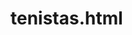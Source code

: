 # tenistas.html

<!DOCTYPE html>
<html lang="pt-br">
<head>
    <meta charset="UTF-8">
    <meta name="viewport" content="width=device-width, initial-scale=1.0">
    <title>Exercicio</title>
    <style>
        table {
          /* border-collapse: collapse; */
          width: 90%;
          background-color:silver;
        
        }
    
        th, td {
          padding: 5px; /* Adicione o espaçamento desejado aqui */
          text-align: center;
        }
      </style>
</head>
<body>
    <table border="2">
        <thead>
            <tr>
                <th colspan="5">Top 10 Tenistas Masculino - Rankings - 2023</th>
            </tr>
            <tr>
                <th>Posição</th>
                <th>Nome</th>
                <th>Idade</th>
                <th>Nacionalidade</th>
                <th>Pontos</th>
            </tr>
        </thead>
        <tbody>
            <tr>
                <td>1º</td>
                <td>Novak Djokovic</td>
                <td>36</td>
                <td>Servio</td>
                <td>11.245</td>
            </tr>
            <tr>
                <td>2º</td>
                <td>Carlos Alcaraz</td>
                <td>20</td>
                <td>Espanhol</td>
                <td>8.855</td>
            </tr>
            <tr>
                <td>3º</td>
                <td>Daniil Medvedev</td>
                <td>27</td>
                <td>Russo</td>
                <td>7600</td>
            </tr>
            <tr>
                <td>4º</td>
                <td>Jannik Sinner</td>
                <td>22</td>
                <td>Italiano</td>
                <td>6.490</td>
            </tr>
            <tr>
                <td>5º</td>
                <td>Andrey Rublev</td>
                <td>26</td>
                <td>Russo</td>
                <td>4.805</td>
            </tr>
            <tr>
                <td>6º</td>
                <td>Stefanos Tsitsipas</td>
                <td>25</td>
                <td>Grego</td>
                <td>4.235</td>
            </tr>
            <tr>
                <td>7º</td>
                <td>Alexander Zverev</td>
                <td>26</td>
                <td>Alemão</td>
                <td>3.985</td>
            </tr>
            <tr>
                <td>8º</td>
                <td>Holger Rune</td>
                <td>20</td>
                <td>Dinamarquês</td>
                <td>3.660</td>
            </tr>
            <tr>
                <td>9º</td>
                <td>Hubert Hurkacz</td>
                <td>26</td>
                <td>Polonês</td>
                <td>3.245</td>
            </tr>
            <tr>
                <td>10º</td>
                <td>Taylor Fritz</td>
                <td>26</td>
                <td>Americano</td>
                <td>3.100</td>
            </tr>
        </tbody>
        <tfoot>
            <th colspan="5">Última atualização: 24 de dezembro, 2023</th>
        </tfoot>
    </table>
</body>
</html>
